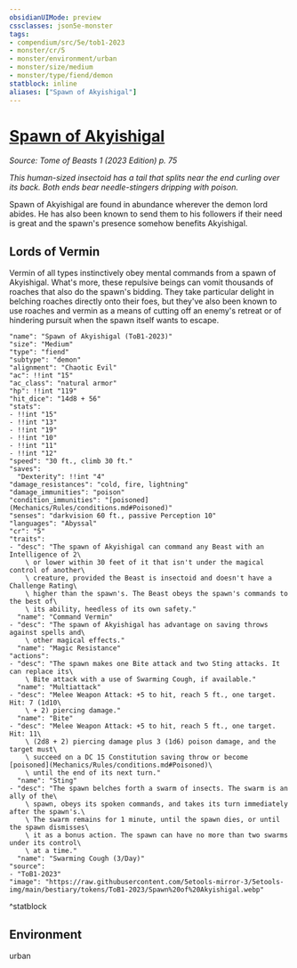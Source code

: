 ```yaml
---
obsidianUIMode: preview
cssclasses: json5e-monster
tags:
- compendium/src/5e/tob1-2023
- monster/cr/5
- monster/environment/urban
- monster/size/medium
- monster/type/fiend/demon
statblock: inline
aliases: ["Spawn of Akyishigal"]
---
```

# [Spawn of Akyishigal](Mechanics\bestiary\fiend/spawn-of-akyishigal-tob1-2023.md)
*Source: Tome of Beasts 1 (2023 Edition) p. 75*  

*This human-sized insectoid has a tail that splits near the end curling over its back. Both ends bear needle-stingers dripping with poison.*

Spawn of Akyishigal are found in abundance wherever the demon lord abides. He has also been known to send them to his followers if their need is great and the spawn's presence somehow benefits Akyishigal.

## Lords of Vermin

Vermin of all types instinctively obey mental commands from a spawn of Akyishigal. What's more, these repulsive beings can vomit thousands of roaches that also do the spawn's bidding. They take particular delight in belching roaches directly onto their foes, but they've also been known to use roaches and vermin as a means of cutting off an enemy's retreat or of hindering pursuit when the spawn itself wants to escape.

```statblock
"name": "Spawn of Akyishigal (ToB1-2023)"
"size": "Medium"
"type": "fiend"
"subtype": "demon"
"alignment": "Chaotic Evil"
"ac": !!int "15"
"ac_class": "natural armor"
"hp": !!int "119"
"hit_dice": "14d8 + 56"
"stats":
- !!int "15"
- !!int "13"
- !!int "19"
- !!int "10"
- !!int "11"
- !!int "12"
"speed": "30 ft., climb 30 ft."
"saves":
  "Dexterity": !!int "4"
"damage_resistances": "cold, fire, lightning"
"damage_immunities": "poison"
"condition_immunities": "[poisoned](Mechanics/Rules/conditions.md#Poisoned)"
"senses": "darkvision 60 ft., passive Perception 10"
"languages": "Abyssal"
"cr": "5"
"traits":
- "desc": "The spawn of Akyishigal can command any Beast with an Intelligence of 2\
    \ or lower within 30 feet of it that isn't under the magical control of another\
    \ creature, provided the Beast is insectoid and doesn't have a Challenge Rating\
    \ higher than the spawn's. The Beast obeys the spawn's commands to the best of\
    \ its ability, heedless of its own safety."
  "name": "Command Vermin"
- "desc": "The spawn of Akyishigal has advantage on saving throws against spells and\
    \ other magical effects."
  "name": "Magic Resistance"
"actions":
- "desc": "The spawn makes one Bite attack and two Sting attacks. It can replace its\
    \ Bite attack with a use of Swarming Cough, if available."
  "name": "Multiattack"
- "desc": "Melee Weapon Attack: +5 to hit, reach 5 ft., one target. Hit: 7 (1d10\
    \ + 2) piercing damage."
  "name": "Bite"
- "desc": "Melee Weapon Attack: +5 to hit, reach 5 ft., one target. Hit: 11\
    \ (2d8 + 2) piercing damage plus 3 (1d6) poison damage, and the target must\
    \ succeed on a DC 15 Constitution saving throw or become [poisoned](Mechanics/Rules/conditions.md#Poisoned)\
    \ until the end of its next turn."
  "name": "Sting"
- "desc": "The spawn belches forth a swarm of insects. The swarm is an ally of the\
    \ spawn, obeys its spoken commands, and takes its turn immediately after the spawn's.\
    \ The swarm remains for 1 minute, until the spawn dies, or until the spawn dismisses\
    \ it as a bonus action. The spawn can have no more than two swarms under its control\
    \ at a time."
  "name": "Swarming Cough (3/Day)"
"source":
- "ToB1-2023"
"image": "https://raw.githubusercontent.com/5etools-mirror-3/5etools-img/main/bestiary/tokens/ToB1-2023/Spawn%20of%20Akyishigal.webp"
```
^statblock

## Environment

urban
